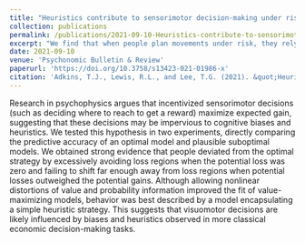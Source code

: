 ```yaml
---
title: "Heuristics contribute to sensorimotor decision-making under risk"
collection: publications
permalink: /publications/2021-09-10-Heuristics-contribute-to-sensorimotor-decision-making-under-risk
excerpt: "We find that when people plan movements under risk, they rely on simple heuristics rather than optimal decision-making strategies.<br/><img src='/images/reach_img.png'>"
date: 2021-09-10
venue: 'Psychonomic Bulletin & Review'
paperurl: 'https://doi.org/10.3758/s13423-021-01986-x'
citation: 'Adkins, T.J., Lewis, R.L., and Lee, T.G. (2021). &quot;Heuristics contribute to sensorimotor decision-making under risk.&quot; <i>Psychonomic Bulletin & Review</i>.'
---
```


Research in psychophysics argues that incentivized sensorimotor decisions (such as deciding where to reach to get a reward) maximize expected gain, suggesting that these decisions may be impervious to cognitive biases and heuristics. We tested this hypothesis in two experiments, directly comparing the predictive accuracy of an optimal model and plausible suboptimal models. We obtained strong evidence that people deviated from the optimal strategy by excessively avoiding loss regions when the potential loss was zero and failing to shift far enough away from loss regions when potential losses outweighed the potential gains. Although allowing nonlinear distortions of value and probability information improved the fit of value-maximizing models, behavior was best described by a model encapsulating a simple heuristic strategy. This suggests that visuomotor decisions are likely influenced by biases and heuristics observed in more classical economic decision-making tasks.

